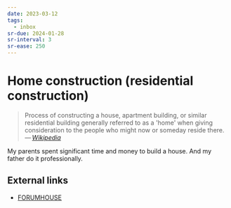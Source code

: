 ```yaml
---
date: 2023-03-12
tags:
  - inbox
sr-due: 2024-01-28
sr-interval: 3
sr-ease: 250
---
```


# Home construction (residential construction)

> Process of constructing a house, apartment building, or similar residential
> building generally referred to as a 'home' when giving consideration to the
> people who might now or someday reside there.\
> — <cite>[Wikipedia](https://en.wikipedia.org/wiki/Home_construction)</cite>

My parents spent significant time and money to build a house. And my father do
it professionally.

## External links

- [FORUMHOUSE](https://www.forumhouse.ru/)
